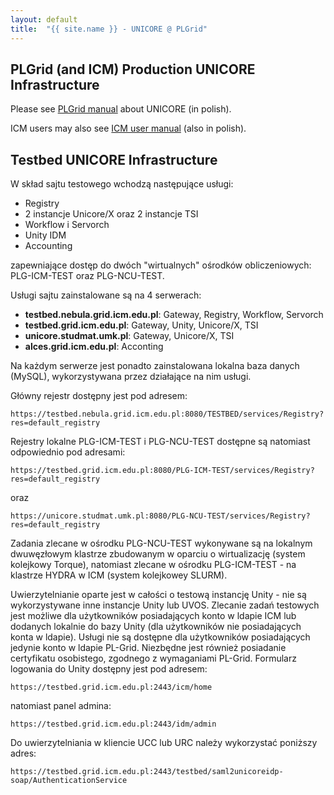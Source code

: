 ```yaml
---
layout: default
title:  "{{ site.name }} - UNICORE @ PLGrid"
---
```


## PLGrid (and ICM) Production UNICORE Infrastructure

Please see [PLGrid manual](http://docs.plgrid.pl/unicore) about UNICORE (in polish).

ICM users may also see [ICM user manual](https://www.icm.edu.pl/kdm/Podr%C4%99cznik_u%C5%BCytkownika) (also in polish).

## Testbed UNICORE Infrastructure

W skład sajtu testowego wchodzą następujące usługi:
*  Registry
*  2 instancje Unicore/X oraz 2 instancje TSI
*  Workflow i Servorch
*  Unity IDM
*  Accounting

zapewniające dostęp do dwóch "wirtualnych" ośrodków obliczeniowych: PLG-ICM-TEST oraz PLG-NCU-TEST.

Usługi sajtu zainstalowane są na 4 serwerach:

* **testbed.nebula.grid.icm.edu.pl**: Gateway, Registry, Workflow, Servorch
* **testbed.grid.icm.edu.pl**: Gateway, Unity, Unicore/X, TSI
* **unicore.studmat.umk.pl**: Gateway, Unicore/X, TSI
* **alces.grid.icm.edu.pl**: Acconting

Na każdym serwerze jest ponadto zainstalowana lokalna baza danych (MySQL), wykorzystywana przez działające na nim usługi.

Główny rejestr dostępny jest pod adresem:

    https://testbed.nebula.grid.icm.edu.pl:8080/TESTBED/services/Registry?res=default_registry

Rejestry lokalne PLG-ICM-TEST i PLG-NCU-TEST dostępne są natomiast odpowiednio pod adresami:

    https://testbed.grid.icm.edu.pl:8080/PLG-ICM-TEST/services/Registry?res=default_registry

oraz

    https://unicore.studmat.umk.pl:8080/PLG-NCU-TEST/services/Registry?res=default_registry

Zadania zlecane w ośrodku PLG-NCU-TEST wykonywane są na lokalnym dwuwęzłowym klastrze zbudowanym w oparciu o wirtualizację (system kolejkowy Torque), natomiast zlecane w ośrodku PLG-ICM-TEST - na klastrze HYDRA w ICM (system kolejkowey SLURM).

Uwierzytelnianie oparte jest w całości o testową instancję Unity - nie są wykorzystywane inne instancje Unity lub UVOS. Zlecanie zadań testowych jest możliwe dla użytkowników posiadających konto w ldapie ICM lub dodanych lokalnie do bazy Unity (dla użytkowników nie posiadających konta w ldapie). Usługi nie są dostępne dla użytkowników posiadających jedynie konto w ldapie PL-Grid. Niezbędne jest również posiadanie certyfikatu osobistego, zgodnego z wymaganiami PL-Grid. Formularz logowania do Unity dostępny jest pod adresem:

    https://testbed.grid.icm.edu.pl:2443/icm/home

natomiast panel admina:

    https://testbed.grid.icm.edu.pl:2443/idm/admin
    
Do uwierzytelniania w kliencie UCC lub URC należy wykorzystać poniższy adres:

    https://testbed.grid.icm.edu.pl:2443/testbed/saml2unicoreidp-soap/AuthenticationService
